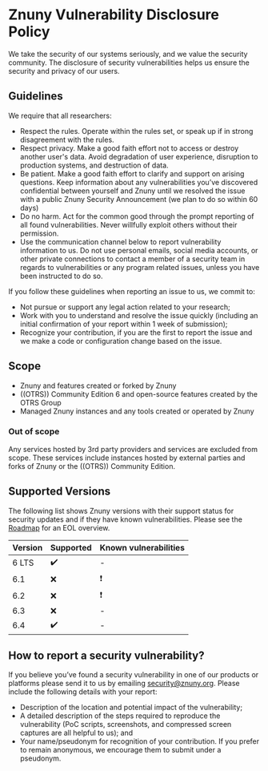 # Znuny Vulnerability Disclosure Policy

We take the security of our systems seriously, and we value the security community.
The disclosure of security vulnerabilities helps us ensure the security and privacy of our users.

## Guidelines

We require that all researchers:

- Respect the rules. Operate within the rules set, or speak up if in strong
disagreement with the rules.
- Respect privacy. Make a good faith effort not to access or destroy
another user's data. Avoid degradation of user experience, disruption to
production systems, and destruction of data.
- Be patient. Make a good faith effort to clarify and support on
arising questions. Keep information about any vulnerabilities you’ve
discovered confidential between yourself and Znuny until we
resolved the issue with a public Znuny Security Announcement (we plan
to do so within 60 days)
- Do no harm. Act for the common good through the prompt reporting of
all found vulnerabilities. Never willfully exploit others without their
permission.
- Use the communication channel below to report vulnerability
information to us. Do not use personal emails, social media accounts, or
other private connections to contact a member of a security team in
regards to vulnerabilities or any program related issues, unless you
have been instructed to do so.

If you follow these guidelines when reporting an issue to us, we commit to:
- Not pursue or support any legal action related to your research;
- Work with you to understand and resolve the issue quickly (including
an initial confirmation of your report within 1 week of submission);
- Recognize your contribution, if you are the first to report the issue
and we make a code or configuration change based on the issue.

## Scope

- Znuny and features created or forked by Znuny
- ((OTRS)) Community Edition 6 and open-source features created by the OTRS Group
- Managed Znuny instances and any tools created or operated by Znuny

### Out of scope

Any services hosted by 3rd party providers and services are excluded
from scope. These services include instances hosted by external
parties and forks of Znuny or the ((OTRS)) Community Edition.

## Supported Versions

The following list shows Znuny versions with their support status for security updates and if they have known vulnerabilities.
Please see the [Roadmap](https://www.znuny.org/en/roadmap) for an EOL overview.

| Version | Supported          | Known vulnerabilities    |
| ------- | ------------------ |------------------------- |
| 6 LTS   | :heavy_check_mark: | -                        |
| 6.1     | :x:                | :heavy_exclamation_mark: |
| 6.2     | :x:                | :heavy_exclamation_mark: |
| 6.3     | :x:                | -                        |
| 6.4     | :heavy_check_mark: | -                        |

## How to report a security vulnerability?

If you believe you’ve found a security vulnerability in one of our
products or platforms please send it to us by emailing
security@znuny.org. Please include the following details with your report:

- Description of the location and potential impact of the vulnerability;
- A detailed description of the steps required to reproduce the
vulnerability (PoC scripts, screenshots, and compressed screen captures
are all helpful to us); and
- Your name/pseudonym for recognition of your contribution. If you prefer
to remain anonymous, we encourage them to submit under a pseudonym.
